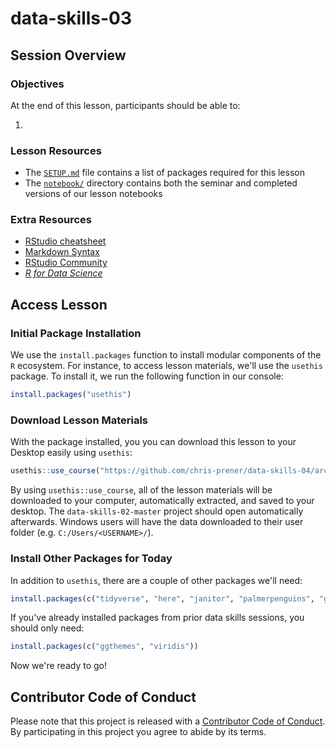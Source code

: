 # data-skills-03

## Session Overview

### Objectives
At the end of this lesson, participants should be able to:

1.

### Lesson Resources
* The [`SETUP.md`](SETUP.md) file contains a list of packages required for this lesson
* The [`notebook/`](/notebook) directory contains both the seminar and completed versions of our lesson notebooks

### Extra Resources
* [RStudio cheatsheet](https://www.rstudio.com/resources/cheatsheets/#ide)
* [Markdown Syntax](https://rmarkdown.rstudio.com/authoring_basics.html)
* [RStudio Community](https://community.rstudio.com)
* [*R for Data Science*](http://r4ds.had.co.nz)

## Access Lesson
### Initial Package Installation
We use the `install.packages` function to install modular components of the `R` ecosystem. For instance, to access lesson materials, we'll use the `usethis` package. To install it, we run the following function in our console:

```r
install.packages("usethis")
```

### Download Lesson Materials
With the package installed, you you can download this lesson to your Desktop easily using `usethis`:

```r
usethis::use_course("https://github.com/chris-prener/data-skills-04/archive/master.zip")
```

By using `usethis::use_course`, all of the lesson materials will be downloaded to your computer, automatically extracted, and saved to your desktop. The `data-skills-02-master` project should open automatically afterwards. Windows users will have the data downloaded to their user folder (e.g. `C:/Users/<USERNAME>/`).

### Install Other Packages for Today
In addition to `usethis`, there are a couple of other packages we'll need:

```r
install.packages(c("tidyverse", "here", "janitor", "palmerpenguins", "ggthemes", "viridis", "knitr", "rmarkdown"))
```

If you've already installed packages from prior data skills sessions, you should only need:

```r
install.packages(c("ggthemes", "viridis"))
```

Now we're ready to go!

## Contributor Code of Conduct
Please note that this project is released with a [Contributor Code of Conduct](.github/CODE_OF_CONDUCT.md). By participating in this project you agree to abide by its terms.
